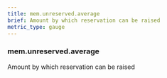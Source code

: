 ```yaml
---
title: mem.unreserved.average
brief: Amount by which reservation can be raised
metric_type: gauge
---
```

### mem.unreserved.average

Amount by which reservation can be raised